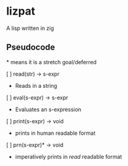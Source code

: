 # lizpat

A lisp written in zig

## Pseudocode

\* means it is a stretch goal/deferred

[ ]
read(str) -> s-expr
 - Reads in a string

[ ]
eval(s-expr) -> s-expr
 - Evaluates an s-expression

[ ]
print(s-expr) -> void 
 - prints in human readable format

[ ]
prn(s-expr)* -> void 
 - imperatively prints in *read* readable format


